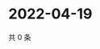# 2022-04-19

共 0 条

<!-- BEGIN WEIBO -->
<!-- 最后更新时间 Tue Apr 19 2022 01:20:59 GMT+0800 (China Standard Time) -->

<!-- END WEIBO -->
